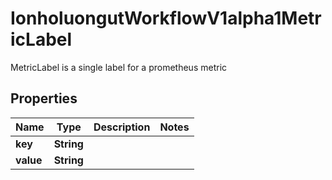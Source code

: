 

# IonholuongutWorkflowV1alpha1MetricLabel

MetricLabel is a single label for a prometheus metric

## Properties

Name | Type | Description | Notes
------------ | ------------- | ------------- | -------------
**key** | **String** |  | 
**value** | **String** |  | 



